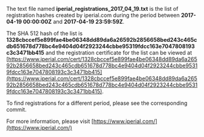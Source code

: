 The text file named **iperial_registrations_2017_04_19.txt** is the list of registration hashes created by iperial.com during the period between **2017-04-19 00:00:00Z** and **2017-04-19 23:59:59Z**.

The SHA 512 hash of the list is **1328cbccef5e899fae4be06348dd89da6a26592b2856658bed243c465cdb651678d778bc4e9404d04f2923244cbbe95319fdcc163e7047808193c3c3471bb415** and the registration certificate for the list can be viewed at [https://www.iperial.com/cert/1328cbccef5e899fae4be06348dd89da6a26592b2856658bed243c465cdb651678d778bc4e9404d04f2923244cbbe95319fdcc163e7047808193c3c3471bb415](https://www.iperial.com/cert/1328cbccef5e899fae4be06348dd89da6a26592b2856658bed243c465cdb651678d778bc4e9404d04f2923244cbbe95319fdcc163e7047808193c3c3471bb415).

To find registrations for a different period, please see the corresponding commit.

For more information, please visit [https://www.iperial.com/](https://www.iperial.com/)
